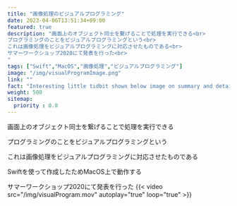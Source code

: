 ```yaml
---
title: "画像処理のビジュアルプログラミング"
date: 2023-04-06T13:51:34+09:00
featured: true
description: "画面上のオブジェクト同士を繋げることで処理を実行できる<br>
プログラミングのことをビジュアルプログラミングという<br>
これは画像処理をビジュアルプログラミングに対応させたものである<br>
サマーワークショップ2020にて発表を行った<br>
"
tags: ["Swift","MacOS","画像処理","ビジュアルプログラミング"]
image: "/img/visualProgramImage.png"
link: ""
fact: "Interesting little tidbit shown below image on summary and detail page"
weight: 500
sitemap:
  priority : 0.8
---
```

画面上のオブジェクト同士を繋げることで処理を実行できる

プログラミングのことをビジュアルプログラミングという

これは画像処理をビジュアルプログラミングに対応させたものである

Swiftを使って作成したためMacOS上で動作する

サマーワークショップ2020にて発表を行った
{{< video src="/img/visualProgram.mov" autoplay="true" loop="true" >}}


